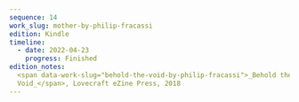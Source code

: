 ```yaml
---
sequence: 14
work_slug: mother-by-philip-fracassi
edition: Kindle
timeline:
  - date: 2022-04-23
    progress: Finished
edition_notes:
  <span data-work-slug="behold-the-void-by-philip-fracassi">_Behold the
  Void_</span>, Lovecraft eZine Press, 2018
---
```

